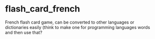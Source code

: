 # flash_card_french
French flash card game, can be converted to other languages or dictionaries easily (think to make one for programming languages words and then use that?
